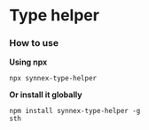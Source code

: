 # Type helper

### How to use

**Using npx**
```
npx synnex-type-helper

```

**Or install it globally**

```
npm install synnex-type-helper -g
sth
```
